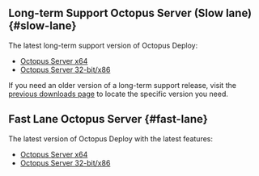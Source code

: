 ## Long-term Support Octopus Server (Slow lane) {#slow-lane}

The latest long-term support version of Octopus Deploy:

- [Octopus Server x64](https://octopus.com/downloads/slowlane/WindowsX64/OctopusServer)
- [Octopus Server 32-bit/x86](https://octopus.com/downloads/slowlane/WindowsX86/OctopusServer)

If you need an older version of a long-term support release, visit the [previous downloads page](https://octopus.com/downloads/previous) to locate the specific version you need.

## Fast Lane Octopus Server {#fast-lane}

The latest version of Octopus Deploy with the latest features:

- [Octopus Server x64](https://octopus.com/downloads/fastlane/WindowsX64/OctopusServer)
- [Octopus Server 32-bit/x86](https://octopus.com/downloads/fastlane/WindowsX86/OctopusServer)
